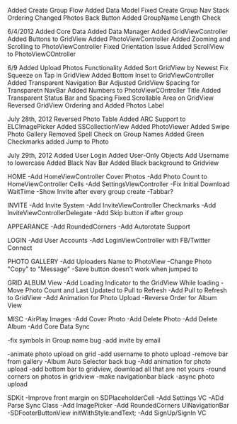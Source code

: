 Added Create Group Flow
Added Data Model
Fixed Create Group Nav Stack Ordering
Changed Photos Back Button
Added GroupName Length Check

6/4/2012
Added Core Data
Added Data Manager
Added GridViewController
Added Buttons to GridView
Added PhotoViewController
Added Zooming and Scrolling to PhotoViewController
Fixed Orientation Issue
Added ScrollView to PhotoViewCOntroller

6/9
Added Upload Photos Functionality
Added Sort GridView by Newest
Fix Squeeze on Tap in GridView
Added Bottom Inset to GridViewController
Added Transparent Navigation Bar
Adjusted GridView Spacing for Transparetn NavBar
Added Numbers to PhotoViewCOntroller Title
Added Transparent Status Bar and Spacing
Fixed Scrollable Area on GridView
Reversed GridView Ordering and Added Photos Label

July 28th, 2012
Reversed Photo Table
Added ARC Support to ELCImagePicker
Added SSCollectionView
Added PhotoViewer
Added Swipe Photo Gallery
Removed Spell Check on Group Names
Added Green Checkmarks
added Jump to Photo


July 29th, 2012
Added User Login
Added User-Only Objects
Add Username to lowercase
Added Black Nav Bar
Added Black background to Gridview



HOME
-Add HomeViewController Cover Photos
-Add Photo Count to HomeViewController Cells
-Add SettingsViewController
-Fix Initial Download WaitTime
-Show Invite after every group create
-Tabbar?

INVITE
-Add Invite System
-Add InviteViewController Checkmarks
-Add InviteViewControllerDelegate
-Add Skip button if after group

APPEARANCE
-Add RoundedCorners
-Add Autorotate Support

LOGIN
-Add User Accounts
-Add LoginViewController with FB/Twitter Connect

PHOTO GALLERY
-Add Uploaders Name to PhotoView
-Change Photo "Copy" to "Message"
-Save button doesn't work when jumped to

GRID ALBUM View
-Add Loading Indicator to the GridView While loading 
-Move Photo Count and Last Updated to Pull to Refresh
-Add Pull to Refresh to GridView 
-Add Animation for Photo Upload
-Reverse Order for Album View

MISC
-AirPlay Images
-Add Cover Photo
-Add Delete Photo
-Add Delete Album
-Add Core Data Sync

-fix symbols in Group name bug
-add invite by email


-animate photo upload on grid
-add username to photo upload
-remove bar from gallery
-Album Auto Selector back bug
-Add animation for photo upload
-add bottom bar to gridview, download all that are not yours
-round corners on photos in gridview
-make navigationbar black
-async photo upload








SDKit
-Improve front margin on SDPlaceholderCell
-Add Settings VC
-ADd Parse Sync Class
-Add ImagePicker
-Add RoundedCorners UINavigationBar
-SDFooterButtonView initWithStyle:andText;
-Add SignUp/SignIn VC